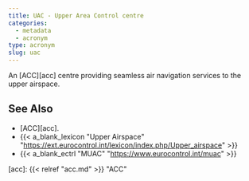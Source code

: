 ```yaml
---
title: UAC - Upper Area Control centre
categories:
  - metadata
  - acronym
type: acronym
slug: uac
---
```


An [ACC][acc] centre providing seamless air navigation services to the upper airspace.


## See Also

* [ACC][acc].
* {{< a_blank_lexicon "Upper Airspace" "https://ext.eurocontrol.int/lexicon/index.php/Upper_airspace" >}}
* {{< a_blank_ectrl "MUAC" "https://www.eurocontrol.int/muac" >}}

[acc]: {{< relref "acc.md" >}} "ACC"
